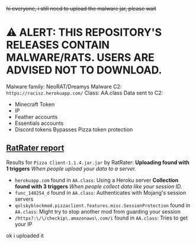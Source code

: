 ~~hi everyone, i still need to upload the malware jar, please wait~~
# ⚠️ ALERT: THIS REPOSITORY'S RELEASES CONTAIN MALWARE/RATS. USERS ARE ADVISED NOT TO DOWNLOAD. 
Malware family: NeoRAT/Dreamys
Malware C2: `https://racisz.herokuapp.com/`
Class: AA.class
Data sent to C2:
  - Minecraft Token
  - IP
  - Feather accounts
  - Essentials accounts
  - Discord tokens
Bypasses Pizza token protection

## [RatRater report](https://ktibow.github.io/RatRater/)
Results for `Pizza Client-1.1.4.jar.jar` by RatRater:
**Uploading found with 1 triggers**
*When people upload your data to a server.*
- `herokuapp.com` found in `AA.class`:
Using a Heroku server
**Collection found with 3 triggers**
*When people collect data like your session ID.*
- `func_148254_d` found in `AA.class`:
Authenticates with Mojang's session servers
- `qolskyblockmod.pizzaclient.features.misc.SessionProtection` found in `AA.class`:
Might try to stop another mod from guarding your session
- `/https?:\/\/checkip\.amazonaws\.com/i` found in `AA.class`:
Tries to get your IP


ok i uploaded it
